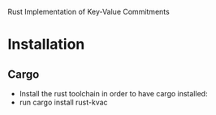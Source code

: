 Rust Implementation of Key-Value Commitments

# Installation

## Cargo

- Install the rust toolchain in order to have cargo installed:
- run cargo install rust-kvac